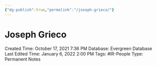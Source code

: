 ```yaml
---
{"dg-publish":true,"permalink":"/joseph-grieco/"}
---
```


# Joseph Grieco

Created Time: October 17, 2021 7:36 PM
Database: Evergreen Database
Last Edited Time: January 6, 2022 2:00 PM
Tags: #IR-People
Type: Permanent Notes